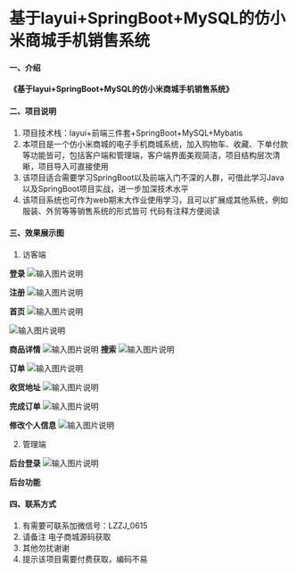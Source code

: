 # 基于layui+SpringBoot+MySQL的仿小米商城手机销售系统

#### 一、介绍
 **《基于layui+SpringBoot+MySQL的仿小米商城手机销售系统》** 

#### 二、项目说明
1.  项目技术栈：layui+前端三件套+SpringBoot+MySQL+Mybatis
2.  本项目是一个仿小米商城的电子手机商城系统，加入购物车、收藏、下单付款等功能皆可，包括客户端和管理端，客户端界面美观简洁，项目结构层次清晰，项目导入可直接使用
3.  该项目适合需要学习SpringBoot以及前端入门不深的人群，可借此学习Java以及SpringBoot项目实战，进一步加深技术水平
4.  该项目系统也可作为web期末大作业使用学习，且可以扩展成其他系统，例如服装、外贸等等销售系统的形式皆可 代码有注释方便阅读

#### 三、效果展示图

1.  访客端
 
**登录** 
![输入图片说明](%E7%99%BB%E5%BD%95.png)

 **注册** 
![输入图片说明](%E6%B3%A8%E5%86%8C.png)

 **首页** 
![输入图片说明](%E5%95%86%E5%9F%8E%E9%A6%96%E9%A1%B5.png)

![输入图片说明](%E5%95%86%E5%9F%8E%E9%A6%96%E9%A1%B52.png)

 **商品详情** 
![输入图片说明](%E5%95%86%E5%93%81%E8%AF%A6%E6%83%85.png)
 **搜索** 
![输入图片说明](%E6%90%9C%E7%B4%A2.png)


 **订单** 
![输入图片说明](%E8%AE%A2%E5%8D%95.png)


 **收货地址** 
![输入图片说明](%E6%94%B6%E8%B4%A7%E5%9C%B0%E5%9D%80.png)


 **完成订单** 
![输入图片说明](%E8%AE%A2%E5%8D%95%E5%AE%8C%E6%88%90.png)


 **修改个人信息** 
![输入图片说明](%E4%BF%AE%E6%94%B9%E4%B8%AA%E4%BA%BA%E4%BF%A1%E6%81%AF.png)

2.  管理端
 
**后台登录** 
![输入图片说明](%E7%99%BB%E5%BD%95.png)

 **后台功能** 


#### 四、联系方式

1.  有需要可联系加微信号：LZZJ_0615
2.  请备注 电子商城源码获取
3.  其他勿扰谢谢
4.  提示该项目需要付费获取，编码不易

